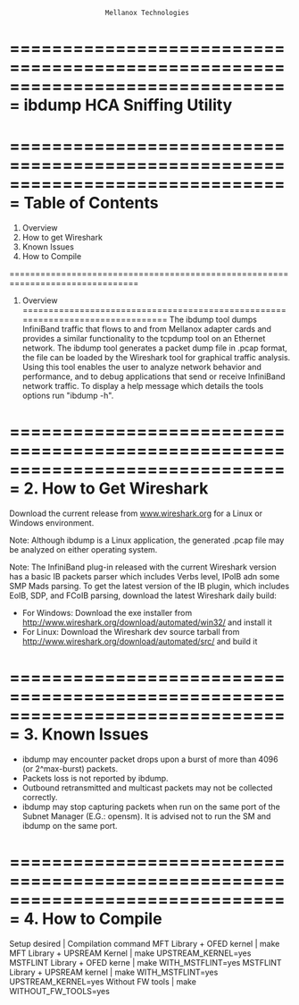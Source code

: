 
                            Mellanox Technologies

===============================================================================
                      ibdump HCA Sniffing Utility 
===============================================================================

===============================================================================
Table of Contents
===============================================================================
1. Overview
2. How to get Wireshark
3. Known Issues
4. How to Compile

===============================================================================
1. Overview
===============================================================================
The ibdump tool dumps InfiniBand traffic that flows to and from Mellanox 
adapter cards and provides a similar functionality to the tcpdump tool 
on an Ethernet network.
The ibdump tool generates a packet dump file in .pcap format, the file can 
be loaded by the Wireshark tool for graphical traffic analysis.  
Using this tool enables the user to analyze network behavior and performance, 
and to debug applications that send or receive InfiniBand network traffic.
To display a help message which details the tools options run "ibdump -h". 

===============================================================================
2. How to Get Wireshark
===============================================================================
Download the current release from www.wireshark.org for a Linux or Windows
environment.

Note: 
Although ibdump is a Linux application, the generated .pcap file may be
analyzed on either operating system.

Note:
The InfiniBand plug-in released with the current Wireshark version has a basic
IB packets parser which includes Verbs level, IPoIB adn some SMP Mads parsing. 
To get the latest version of the IB plugin, which includes EoIB, 
SDP, and FCoIB parsing, download the latest Wireshark daily build:
- For Windows: Download the exe installer from
  http://www.wireshark.org/download/automated/win32/ and install it
- For Linux: Download the Wireshark dev source tarball from
  http://www.wireshark.org/download/automated/src/ and build it

===============================================================================
3. Known Issues
===============================================================================
* ibdump may encounter packet drops upon a burst of more than 4096 (or
  2^max-burst) packets.
* Packets loss is not reported by ibdump.
* Outbound retransmitted and multicast packets may not be collected correctly.
* ibdump may stop capturing packets when run on the same port of the Subnet
  Manager (E.G.: opensm). It is advised not to run the SM and ibdump on the same
  port.

===============================================================================
4. How to Compile
===============================================================================
Setup desired                           | Compilation command
MFT Library + OFED kernel               | make
MFT Library + UPSREAM Kernel	        | make UPSTREAM_KERNEL=yes
MSTFLINT Library + OFED kerne           | make WITH_MSTFLINT=yes
MSTFLINT Library + UPSREAM kernel       | make WITH_MSTFLINT=yes UPSTREAM_KERNEL=yes
Without FW tools	                    | make WITHOUT_FW_TOOLS=yes
